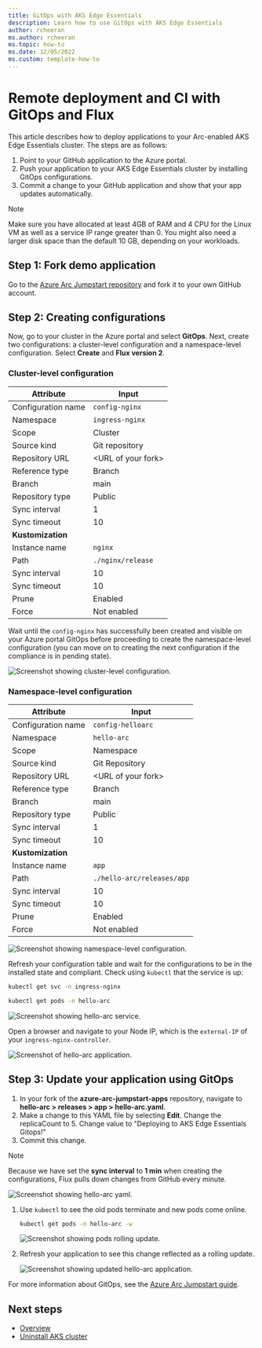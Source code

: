 ```yaml
---
title: GitOps with AKS Edge Essentials
description: Learn how to use GitOps with AKS Edge Essentials
author: rcheeran
ms.author: rcheeran
ms.topic: how-to
ms.date: 12/05/2022
ms.custom: template-how-to
---
```


# Remote deployment and CI with GitOps and Flux

This article describes how to deploy applications to your Arc-enabled AKS Edge Essentials cluster. The steps are as follows:

1. Point to your GitHub application to the Azure portal.
2. Push your application to your AKS Edge Essentials cluster by installing GitOps configurations.
3. Commit a change to your GitHub application and show that your app updates automatically.

> [!NOTE]
> Make sure you have allocated at least 4GB of RAM and 4 CPU for the Linux VM as well as a service IP range greater than 0. You might also need a larger disk space than the default 10 GB, depending on your workloads.

## Step 1: Fork demo application

Go to the [Azure Arc Jumpstart repository](https://github.com/microsoft/azure-arc-jumpstart-apps) and fork it to your own GitHub account.

## Step 2: Creating configurations

Now, go to your cluster in the Azure portal and select **GitOps**. Next, create two configurations: a cluster-level configuration and a namespace-level configuration. Select **Create** and **Flux version 2**.

### Cluster-level configuration

| Attribute | Input |
| --- | --- |
| Configuration name | `config-nginx` |
| Namespace | `ingress-nginx` |
| Scope | Cluster |
| Source kind | Git repository |
| Repository URL | \<URL of your fork\>|
| Reference type | Branch |
| Branch | main |
| Repository type | Public |
| Sync interval | 1 |
| Sync timeout | 10 |
| **Kustomization** | |
| Instance name | `nginx` |
| Path | `./nginx/release` |
| Sync interval | 10 |
| Sync timeout | 10 |
| Prune | Enabled |
| Force | Not enabled |

Wait until the `config-nginx` has successfully been created and visible on your Azure portal GitOps before proceeding to create the namespace-level configuration (you can move on to creating the next configuration if the compliance is in pending state).

![Screenshot showing cluster-level configuration.](media/aks-edge/gitops-first-config.png)

### Namespace-level configuration

| Attribute | Input |
| --- | --- |
| Configuration name | `config-helloarc` |
| Namespace | `hello-arc` |
| Scope | Namespace |
| Source kind | Git Repository |
| Repository URL | \<URL of your fork\>|
| Reference type | Branch |
| Branch | main |
| Repository type | Public |
| Sync interval | 1 |
| Sync timeout | 10 |
| **Kustomization** | |
| Instance name | `app` |
| Path | `./hello-arc/releases/app` |
| Sync interval | 10 |
| Sync timeout | 10 |
| Prune | Enabled |
| Force | Not enabled |

![Screenshot showing namespace-level configuration.](media/aks-edge/gitops-second-config.png)


Refresh your configuration table and wait for the configurations to be in the installed state and compliant. Check using `kubectl` that the service is up:

```bash
kubectl get svc -n ingress-nginx
```

```bash
kubectl get pods -n hello-arc
```

![Screenshot showing hello-arc service.](media/aks-edge/hello-arc-pods-up.png)

Open a browser and navigate to your Node IP, which is the `external-IP` of your `ingress-nginx-controller`.

![Screenshot of hello-arc application.](media/aks-edge/hello-arc-app-success.png)

## Step 3: Update your application using GitOps

1. In your fork of the **azure-arc-jumpstart-apps** repository, navigate to **hello-arc > releases > app > hello-arc.yaml**.
1. Make a change to this YAML file by selecting **Edit**. Change the replicaCount to 5. Change value to "Deploying to AKS Edge Essentials Gitops!"
1. Commit this change.

>[!NOTE]
> Because we have set the **sync interval** to **1 min** when creating the configurations, Flux pulls down changes from GitHub every minute.

![Screenshot showing hello-arc yaml.](media/aks-edge/edit-yaml.png)

1. Use `kubectl` to see the old pods terminate and new pods come online.

    ```bash
    kubectl get pods -n hello-arc -w
    ```

    ![Screenshot showing pods rolling update.](media/aks-edge/pods-rolling-update.png)

1. Refresh your application to see this change reflected as a rolling update.

    ![Screenshot showing updated hello-arc application.](media/aks-edge/app-update-success.png)

For more information about GitOps, see the [Azure Arc Jumpstart guide](https://azurearcjumpstart.io/azure_arc_jumpstart/azure_arc_k8s/day2/microk8s/local_microk8s_gitops_helm/#deploy-gitops-configurations-and-perform-helm-based-gitops-flow-on-microk8s-as-an-azure-arc-connected-cluster).

## Next steps

- [Overview](aks-edge-overview.md)
- [Uninstall AKS cluster](aks-edge-howto-uninstall.md)
